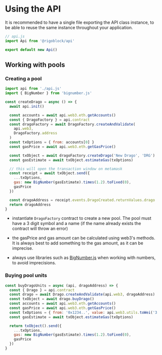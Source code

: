 # Using the API

It is recommended to have a single file exporting the API class instance, to be able to reuse the same instance throughout your application.

```javascript
// api.js
import Api from '@rigoblock/api'

export default new Api()
```

## Working with pools

### Creating a pool

```javascript
import api from './api.js'
import { BigNumber } from 'bignumber.js'

const createDrago = async () => {
  await api.init()

  const accounts = await api.web3.eth.getAccounts()
  const { DragoFactory } = api.contract
  const dragoFactory = await DragoFactory.createAndValidate(
    api.web3,
    DragoFactory.address
  )
  const txOptions = { from: accounts[0] }
  const gasPrice = await api.web3.eth.getGasPrice()

  const txObject = await dragoFactory.createDrago('New Drago', 'DRG')
  const gasEstimate = await txObject.estimateGas(txOptions)

  // this will open the transaction window on metamask
  const receipt = await txObject.send({
    ...txOptions,
    gas: new BigNumber(gasEstimate).times(1.2).toFixed(0),
    gasPrice
  })

  const dragoAddress = receipt.events.DragoCreated.returnValues.drago
  return dragoAddress
}
```

- instantiate `DragoFactory` contract to create a new pool. The pool must have a 3 digit symbol and a name (if the name already exists the contract will throw an error)

- the gasPrice and gas amount can be calculated using web3's methods. It is always best to add something to the gas amount, as it can be imprecise.

- always use libraries such as [BigNumber.js](https://github.com/MikeMcl/bignumber.js/) when working with numbers, to avoid imprecisions.

### Buying pool units

```javascript
const buyDragoUnits = async (api, dragoAddress) => {
  const { Drago } = api.contract
  const drago = await Drago.createAndValidate(api.web3, dragoAddress)
  const txObject = await drago.buyDrago()
  const accounts = await api.web3.eth.getAccounts()
  const gasPrice = await api.web3.eth.getGasPrice()
  const txOptions = { from: '0x1234..', value: api.web3.utils.toWei('3')}
  const gasEstimate = await txObject.estimateGas(txOptions)

  return txObject().send({
    ...txOptions,
    gas: new BigNumber(gasEstimate).times(1.2).toFixed(0),
    gasPrice
  })
}
```
